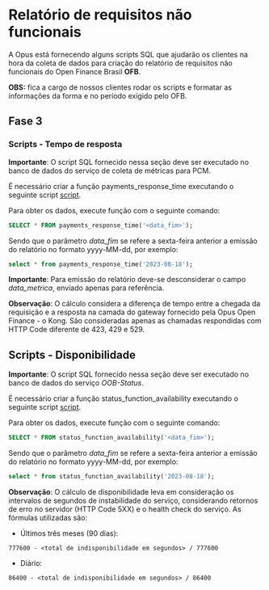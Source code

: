# Relatório de requisitos não funcionais

A Opus está fornecendo alguns scripts SQL que ajudarão os clientes na hora da coleta
de dados para criação do relatório de requisitos não funcionais do
Open Finance Brasil **OFB**.

**OBS:** fica a cargo de nossos clientes
rodar os scripts e formatar as informações da forma e no período exigido pelo OFB.

## Fase 3

### Scripts - Tempo de resposta

**Importante**: O script SQL fornecido nessa seção deve ser executado no banco de
dados do serviço de coleta de métricas para PCM.

É necessário criar a função payments_response_time executando o seguinte script [script](attachments/payments_response_time.sql).

Para obter os dados, execute função com o seguinte comando:

```sql
SELECT * FROM payments_response_time('<data_fim>');
```

Sendo que o parâmetro *data_fim* se refere a sexta-feira anterior a emissão do relatório
no formato yyyy-MM-dd, por exemplo:

```sql
select * from payments_response_time('2023-08-18');
```

**Importante**: Para emissão do relatório deve-se desconsiderar o campo *data_metrica*,
enviado apenas para referência.

**Observação**: O cálculo considera a diferença de tempo entre a chegada da
requisição e a resposta na camada do gateway fornecido pela Opus Open Finance -
o Kong. São consideradas apenas as chamadas respondidas com HTTP Code diferente
de 423, 429 e 529.

## Scripts - Disponibilidade

**Importante**: O script SQL fornecido nessa seção deve ser executado no banco de
dados do serviço *OOB-Status*.

É necessário criar a função status_function_availability executando o seguinte script
[script](attachments/status_function_availability.sql).

Para obter os dados, execute função com o seguinte comando:

```sql
SELECT * FROM status_function_availability('<data_fim>');
```

Sendo que o parâmetro *data_fim* se refere a sexta-feira anterior a emissão do relatório
no formato yyyy-MM-dd, por exemplo:

```sql
select * from status_function_availability('2023-08-18');
```

**Observação**: O cálculo de disponibilidade leva em consideração os intervalos
de segundos de instabilidade do serviço, considerando retornos de erro no servidor
(HTTP Code 5XX) e o health check do serviço. As fórmulas utilizadas são:

- Últimos três meses (90 dias):

```text
777600 - <total de indisponibilidade em segundos> / 777600
```

- Diário:

```text
86400 - <total de indisponibilidade em segundos> / 86400
```
